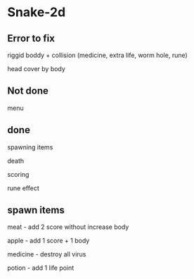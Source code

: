 # Snake-2d

## Error to fix
riggid boddy + collision (medicine, extra life, worm hole, rune)

head cover by body

## Not done
menu

## done
spawning items

death

scoring

rune effect

## spawn items
meat - add 2 score without increase body

apple - add 1 score + 1 body

medicine - destroy all virus

potion - add 1 life point